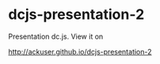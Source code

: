 dcjs-presentation-2
====================

Presentation dc.js. View it on

http://ackuser.github.io/dcjs-presentation-2
